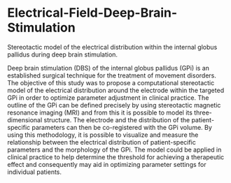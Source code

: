 # Electrical-Field-Deep-Brain-Stimulation
Stereotactic model of the electrical distribution within the internal globus pallidus during deep brain stimulation.

Deep brain stimulation (DBS) of the internal globus pallidus (GPi) is an established surgical technique for the treatment of movement disorders. The objective of this study was to propose a computational stereotactic model of the electrical distribution around the electrode within the targeted GPi in order to optimize parameter adjustment in clinical practice. The outline of the GPi can be defined precisely by using stereotactic magnetic resonance imaging (MRI) and from this it is possible to model its three-dimensional structure. The electrode and the distribution of the patient-specific parameters can then be co-registered with the GPi volume. By using this methodology, it is possible to visualize and measure the relationship between the electrical distribution of patient-specific parameters and the morphology of the GPi. The model could be applied in clinical practice to help determine the threshold for achieving a therapeutic effect and consequently may aid in optimizing parameter settings for individual patients.


